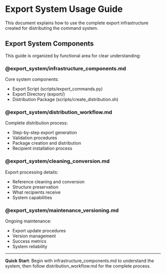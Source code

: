 # Export System Usage Guide

This document explains how to use the complete export infrastructure created for distributing the command system.

## Export System Components

This guide is organized by functional area for clear understanding:

### **@export_system/infrastructure_components.md**
Core system components:
- Export Script (scripts/export_commands.py)
- Export Directory (export/)
- Distribution Package (scripts/create_distribution.sh)

### **@export_system/distribution_workflow.md**
Complete distribution process:
- Step-by-step export generation
- Validation procedures
- Package creation and distribution
- Recipient installation process

### **@export_system/cleaning_conversion.md**
Export processing details:
- Reference cleaning and conversion
- Structure preservation
- What recipients receive
- System capabilities

### **@export_system/maintenance_versioning.md**
Ongoing maintenance:
- Export update procedures
- Version management
- Success metrics
- System reliability

---

**Quick Start**: Begin with infrastructure_components.md to understand the system, then follow distribution_workflow.md for the complete process.